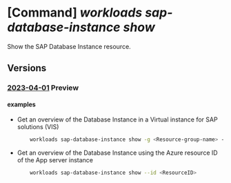 # [Command] _workloads sap-database-instance show_

Show the SAP Database Instance resource.

## Versions

### [2023-04-01](/Resources/mgmt-plane/L3N1YnNjcmlwdGlvbnMve30vcmVzb3VyY2Vncm91cHMve30vcHJvdmlkZXJzL21pY3Jvc29mdC53b3JrbG9hZHMvc2FwdmlydHVhbGluc3RhbmNlcy97fS9kYXRhYmFzZWluc3RhbmNlcy97fQ==/2023-04-01.xml) **Preview**

<!-- mgmt-plane /subscriptions/{}/resourcegroups/{}/providers/microsoft.workloads/sapvirtualinstances/{}/databaseinstances/{} 2023-04-01 -->

#### examples

- Get an overview of the Database Instance in a Virtual instance for SAP solutions (VIS)
    ```bash
        workloads sap-database-instance show -g <Resource-group-name> --sap-virtual-instance-name <VIS name>
    ```

- Get an overview of the Database Instance  using the Azure resource ID of the App server instance
    ```bash
        workloads sap-database-instance show --id <ResourceID>
    ```
